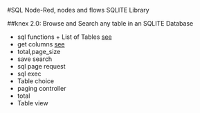 #SQL Node-Red, nodes and flows SQLITE Library

##knex 2.0: Browse and Search any table in an SQLITE Database

* sql functions + List of Tables [see](https://github.com/gbrault/gistfiles/blob/master/lib/SQL/sql%20functions%20-%20List%20of%20Tables.md)
* get columns [see](https://github.com/gbrault/gistfiles/blob/master/lib/SQL/get%20columns.md)
* total,page_size
* save search
* sql page request
* sql exec
* Table choice
* paging controller
* total
* Table view
